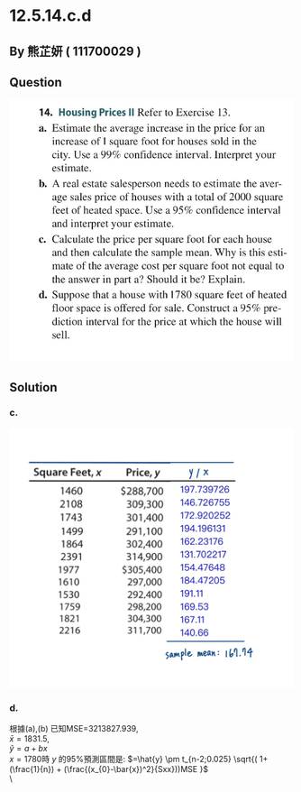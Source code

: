 # 12.5.14.c.d

## By 熊芷妍 ( 111700029 )

## Question

![image](https://github.com/HWTeng-Course/202402-Statistics/blob/main/Images/88D83551-9B4D-410D-A0BF-3F0DDEF9BED2.jpg)

## Solution
### c.

![image](https://github.com/HWTeng-Course/202402-Statistics/blob/main/Images/S__2908162.jpg)

### d.
根據(a),(b)
已知MSE=3213827.939,\
$\bar{x}=1831.5$,\
$\hat{y}=a+bx$\
$x=1780$時 $y$ 的95%預測區間是:
$=\hat{y} \pm t_{n-2;0.025} \sqrt{( 1+(\frac{1}{n}) + (\frac{(x_{0}-\bar{x})^2}{Sxx}))MSE }$<br>\
